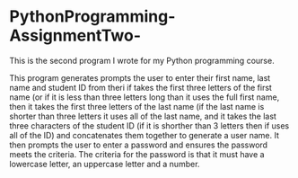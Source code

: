 # PythonProgramming-AssignmentTwo-
This is the second program I wrote for my Python programming course.

This program generates prompts the user to enter their first name, last name and student ID from theri
if takes the first three letters of the first name (or if it is less than three letters long than it uses the full
first name, then it takes the first three letters of the last name (if the last name is shorter than three letters it uses all
of the last name, and it takes the last three characters of the student ID (if it is shorther than 3 letters then if uses all of the ID)
and concatenates them together to generate a user name. It then prompts the user to enter a password and ensures the password meets the criteria.
The criteria for the password is that it must have a lowercase letter, an uppercase letter and a number.
